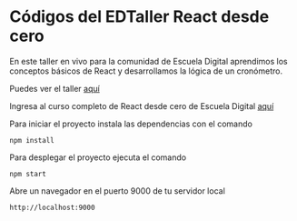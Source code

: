 # Códigos del EDTaller React desde cero

En este taller en vivo para la comunidad de Escuela Digital aprendimos los conceptos básicos de React y desarrollamos la lógica de un cronómetro.

Puedes ver el taller [aquí](https://www.youtube.com/watch?v=FSdeAuk5-Mg)

Ingresa al curso completo de React desde cero de Escuela Digital [aquí](https://escuela.digital/cursos/react)

Para iniciar el proyecto instala las dependencias con el comando 
 
```
npm install
```

Para desplegar el proyecto ejecuta el comando

```
npm start
```

Abre un navegador en el puerto 9000 de tu servidor local

```
http://localhost:9000
```